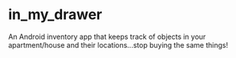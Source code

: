# in_my_drawer
An Android inventory app that keeps track of objects in your apartment/house and their locations...stop buying the same things!
